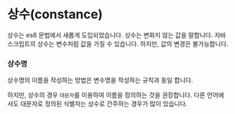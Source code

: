 # 상수(constance)
상수는 es6 문법에서 새롭게 도입되었습니다.
상수는 변화지 않는 값을 말합니다. 자바스크립트의 상수는 변수처럼 값을 가질 수 있습니다. 하지만, 값의 변경은 불가능합니다.

### 상수명
상수명의 이름을 작성하는 방법은 변수명을 작성하는 규칙과 동일 합니다.

하지만, 상수의 경우 `대문자`를 이용하여 이름을 정의하는 것을 권장합니다. 다른 언어에서도 대문자로 정의된 식별자는 상수로 간주하는 경우가 많이 있습니다.